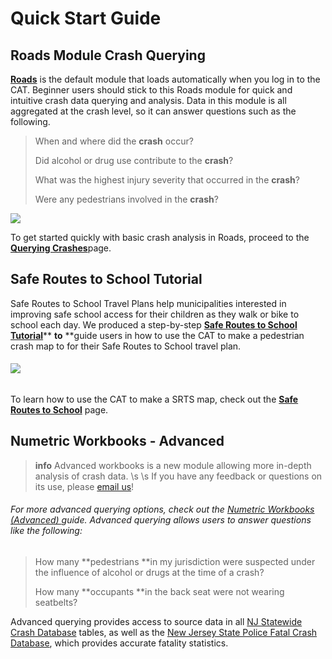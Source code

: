 # Quick Start Guide

## Roads Module Crash Querying

[**Roads**](https://njdhts.numetric.com/roads/crash-query#/) is the default module that loads automatically when you log in to the CAT. Beginner users should stick to this Roads module for quick and intuitive crash data querying and analysis. Data in this module is all aggregated at the crash level, so it can answer questions such as the following.

> When and where did the **crash** occur?
>
> Did alcohol or drug use contribute to the **crash**?
>
> What was the highest injury severity that occurred in the **crash**?
>
> Were any pedestrians involved in the **crash**?

[![](/assets/roads_landing_page_675x345.png)](/chapter1/filtering-crashes.md)

To get started quickly with basic crash analysis in Roads, proceed to the [**Querying Crashes**](/chapter1/filtering-crashes.md)page.

## Safe Routes to School Tutorial

Safe Routes to School Travel Plans help municipalities interested in improving safe school access for their children as they walk or bike to school each day. We produced a step-by-step [**Safe Routes to School Tutorial**](/safe-routes-to-school.md)** **to** **guide users in how to use the CAT to make a pedestrian crash map to for their Safe Routes to School travel plan.

###### [![](/assets/hp_srts_example2.png)](/safe-routes-to-school.md)

To learn how to use the CAT to make a SRTS map, check out the [**Safe Routes to School**](/safe-routes-to-school.md) page.

## Numetric Workbooks - Advanced
> **info** Advanced workbooks is a new module allowing more in-depth analysis of crash data. \s \s
> If you have any feedback or questions on its use, please [email us](mailto:thomas.hillman@rutgers.edu)!

###### For more advanced querying options, check out the [Numetric Workbooks \(Advanced\) ](/numetric-workbooks.md)guide. Advanced querying allows users to answer questions like the following:

> How many **pedestrians **in my jurisdiction were suspected under the influence of alcohol or drugs at the time of a crash?
>
> How many **occupants **in the back seat were not wearing seatbelts?

Advanced querying provides access to source data in all [NJ Statewide Crash Database](/numetric-workbooks/new-jersey-advanced-crash-tables.md) tables, as well as the [New Jersey State Police Fatal Crash Database](/numetric-workbooks/njsp-fatal-database.md), which provides accurate fatality statistics.

